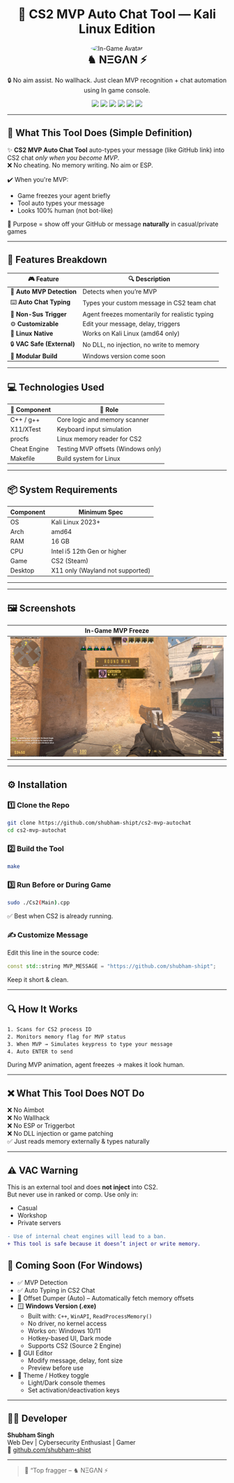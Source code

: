 <h1 align="center">
  🎯 CS2 MVP Auto Chat Tool — Kali Linux Edition
</h1>

<p align="center">
  <img src="negan 🥺.jpg" width="120" height="120" style="border-radius: 50%;" alt="In-Game Avatar"/><br>
  <strong style="font-size: 1.5rem;">♞ NΞGΛN ⚡</strong>
</p>

<p align="center">
  🔒 No aim assist. No wallhack. Just clean MVP recognition + chat automation using In game console.
</p>

<p align="center">
  <img src="https://img.shields.io/badge/GAME-CS2-darkred?style=for-the-badge&logo=steam"/>
  <img src="https://img.shields.io/badge/AUTO%20CHAT-ONLY--ON--MVP-orange?style=for-the-badge"/>
  <img src="https://img.shields.io/badge/OS-KALI%20LINUX-005C99?style=for-the-badge&logo=linux"/>
  <img src="https://img.shields.io/badge/ARCH-AMD64-blue?style=for-the-badge"/>
  <img src="https://img.shields.io/badge/INTEL-I5%2012TH--GEN-gold?style=for-the-badge"/>
  <img src="https://img.shields.io/badge/VAC-SAFE%20(EXTERNAL)-limegreen?style=for-the-badge"/>
</p>

---

## 🧩 What This Tool Does (Simple Definition)

✨ **CS2 MVP Auto Chat Tool** auto-types your message (like GitHub link) into CS2 chat *only when you become MVP*.  
❌ No cheating. No memory writing. No aim or ESP.

✔️ When you're MVP:
- Game freezes your agent briefly  
- Tool auto types your message  
- Looks 100% human (not bot-like)

🎯 Purpose = show off your GitHub or message **naturally** in casual/private games

---

## 🧠 Features Breakdown

| 🎮 Feature | 🔍 Description |
|-----------|----------------|
| 🥇 **Auto MVP Detection** | Detects when you’re MVP  |
| ⌨️ **Auto Chat Typing** | Types your custom message in CS2 team chat |
| 🧠 **Non-Sus Trigger** | Agent freezes momentarily for realistic typing |
| ⚙️ **Customizable** | Edit your message, delay, triggers |
| 🐧 **Linux Native** | Works on Kali Linux (amd64 only) |
| 🔒 **VAC Safe (External)** | No DLL, no injection, no write to memory |
| 🧱 **Modular Build** | Windows version come soon|

---

## 💻 Technologies Used

| 🧩 Component | 🔧 Role |
|-------------|--------|
| C++ / g++ | Core logic and memory scanner |
| X11/XTest | Keyboard input simulation |
| procfs | Linux memory reader for CS2 |
| Cheat Engine | Testing MVP offsets (Windows only) |
| Makefile | Build system for Linux |

---

## 📦 System Requirements

| Component | Minimum Spec |
|----------|--------------|
| OS | Kali Linux 2023+ |
| Arch | amd64 |
| RAM | 16 GB |
| CPU | Intel i5 12th Gen or higher |
| Game | CS2 (Steam) |
| Desktop | X11 only (Wayland not supported) |

---
---

## 🖼️ Screenshots

| In-Game MVP Freeze |
|--------------------|
| ![MVP Freeze](scan1.png) |

---

## ⚙️ Installation

### 1️⃣ Clone the Repo
```bash
git clone https://github.com/shubham-shipt/cs2-mvp-autochat
cd cs2-mvp-autochat
```

### 2️⃣ Build the Tool
```bash
make
```

### 3️⃣ Run Before or During Game
```bash
sudo ./Cs2(Main).cpp
```
✅ Best when CS2 is already running.

### ✍️ Customize Message
Edit this line in the source code:

```cpp
const std::string MVP_MESSAGE = "https://github.com/shubham-shipt";
```

Keep it short & clean.

---

## 🔍 How It Works
```bash
1. Scans for CS2 process ID
2. Monitors memory flag for MVP status
3. When MVP → Simulates keypress to type your message
4. Auto ENTER to send
```
During MVP animation, agent freezes → makes it look human.

---

## ❌ What This Tool Does NOT Do

❌ No Aimbot  
❌ No Wallhack  
❌ No ESP or Triggerbot  
❌ No DLL injection or game patching  
✅ Just reads memory externally & types naturally

---

## ⚠️ VAC Warning

This is an external tool and does **not inject** into CS2.  
But never use in ranked or comp. Use only in:

- Casual  
- Workshop  
- Private servers

```diff
- Use of internal cheat engines will lead to a ban.
+ This tool is safe because it doesn’t inject or write memory.
```



## 🔮 Coming Soon (For Windows)

- ✅ MVP Detection  
- ✅ Auto Typing in CS2 Chat  
- 🧠 Offset Dumper (Auto) – Automatically fetch memory offsets  
- 🪟 **Windows Version (.exe)**  
  - Built with: `C++`, `WinAPI`, `ReadProcessMemory()`  
  - No driver, no kernel access  
  - Works on: Windows 10/11  
  - Hotkey-based UI, Dark mode  
  - Supports CS2 (Source 2 Engine)  
- 🧰 GUI Editor  
  - Modify message, delay, font size  
  - Preview before use  
- 🎨 Theme / Hotkey toggle  
  - Light/Dark console themes  
  - Set activation/deactivation keys  
 

---

## 👨‍💻 Developer

**Shubham Singh**  
Web Dev | Cybersecurity Enthusiast | Gamer  
🔗 [github.com/shubham-shipt](https://github.com/shubham-shipt)

---

> 💬 “Top fragger
> – ♞ NΞGΛN ⚡
